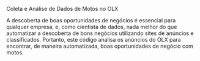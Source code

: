 Coleta e Análise de Dados de Motos no OLX

A descoberta de boas oportunidades de negócios é essencial para qualquer empresa, e, como cientista de dados, nada melhor do que automatizar a descoberta de bons negócios utilizando sites de anúncios e classificados. Portanto, este código analisa os anúncios do OLX para encontrar, de maneira automatizada, boas oportunidades de negócio com motos.
